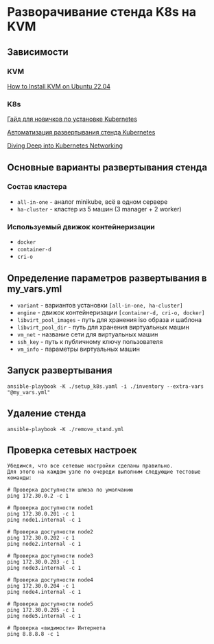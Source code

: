 # Разворачивание стенда K8s на KVM
## Зависимости

### KVM
[How to Install KVM on Ubuntu 22.04](https://linuxgenie.net/how-to-install-kvm-on-ubuntu-22-04/)

### K8s
[Гайд для новичков по установке Kubernetes](https://habr.com/ru/articles/725640/)

[Автоматизация развертывания стенда Kubernetes](https://habr.com/ru/articles/751582/)

[Diving Deep into Kubernetes Networking](https://more.suse.com/rs/937-DCH-261/images/Diving-Deep-Into-Kubernetes-Networking.pdf)

## Основные варианты развертывания стенда

### Состав кластера
- `all-in-one` - аналог minikube, всё в одном сервере
- `ha-cluster` - кластер из 5 машин (3 manager + 2 worker)

### Используемый движок контейнеризации
- `docker`
- `container-d`
- `cri-o`

## Определение параметров развертывания в my_vars.yml
- `variant` - вариантов установки `[all-in-one, ha-cluster]`
- `engine` - движок контейнеризации `[container-d, cri-o, docker]`
- `libvirt_pool_images` - путь для хранения iso образа и шаблона
- `libvirt_pool_dir` - путь для хранения виртуальных машин
- `vm_net` - название сети для виртуальных машин 
- `ssh_key` - путь к публичному ключу пользователя
- `vm_info` - параметры виртуальных машин

## Запуск развертывания
`ansible-playbook -K ./setup_k8s.yaml -i ./inventory --extra-vars "@my_vars.yml"`

## Удаление стенда
`ansible-playbook -K ./remove_stand.yml`

## Проверка сетевых настроек
```
Убедимся, что все сетевые настройки сделаны правильно.
Для этого на каждом узле по очереди выполним следующие тестовые команды:

# Проверка доступности шлюза по умолчанию
ping 172.30.0.2 -c 1

# Проверка доступности node1
ping 172.30.0.201 -c 1
ping node1.internal -c 1

# Проверка доступности node2
ping 172.30.0.202 -c 1
ping node2.internal -c 1

# Проверка доступности node3
ping 172.30.0.203 -c 1
ping node3.internal -c 1

# Проверка доступности node4
ping 172.30.0.204 -c 1
ping node4.internal -c 1

# Проверка доступности node5
ping 172.30.0.205 -c 1
ping node5.internal -c 1

# Проверка «видимости» Интернета
ping 8.8.8.8 -c 1
```
